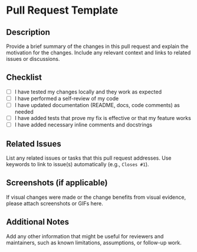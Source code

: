 # Pull Request Template

## Description

Provide a brief summary of the changes in this pull request and explain the motivation for the changes. Include any relevant context and links to related issues or discussions.

## Checklist
- [ ] I have tested my changes locally and they work as expected
- [ ] I have performed a self-review of my code
- [ ] I have updated documentation (README, docs, code comments) as needed
- [ ] I have added tests that prove my fix is effective or that my feature works
- [ ] I have added necessary inline comments and docstrings

## Related Issues

List any related issues or tasks that this pull request addresses. Use keywords to link to issue(s) automatically (e.g., `Closes #1`).

## Screenshots (if applicable)

If visual changes were made or the change benefits from visual evidence, please attach screenshots or GIFs here.

## Additional Notes

Add any other information that might be useful for reviewers and maintainers, such as known limitations, assumptions, or follow-up work.
